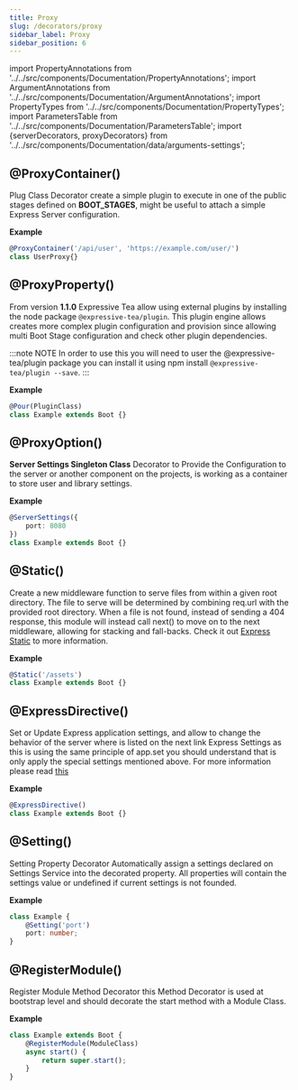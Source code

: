```yaml
---
title: Proxy
slug: /decorators/proxy
sidebar_label: Proxy
sidebar_position: 6
---
```


import PropertyAnnotations from '../../src/components/Documentation/PropertyAnnotations';
import ArgumentAnnotations from '../../src/components/Documentation/ArgumentAnnotations';
import PropertyTypes from '../../src/components/Documentation/PropertyTypes';
import ParametersTable from '../../src/components/Documentation/ParametersTable';
import {serverDecorators, proxyDecorators} from '../../src/components/Documentation/data/arguments-settings';


## @ProxyContainer(<ArgumentAnnotations args={proxyDecorators.proxyContainer}/>)
Plug Class Decorator create a simple plugin to execute in one of the public stages defined on **BOOT_STAGES**, might be 
useful to attach a simple Express Server configuration.

<ParametersTable args={proxyDecorators.proxyContainer} />

**Example**
```typescript
@ProxyContainer('/api/user', 'https://example.com/user/')
class UserProxy{}
```

## @ProxyProperty(<ArgumentAnnotations args={serverDecorators.pour}/>)

From version **1.1.0** Expressive Tea allow using external plugins by installing the node package `@expressive-tea/plugin`. 
This plugin engine allows creates more complex plugin configuration and provision since allowing multi Boot Stage configuration 
and check other plugin dependencies.

:::note NOTE
In order to use this you will need to user the @expressive-tea/plugin package you can install it using npm install `@expressive-tea/plugin --save`.
:::
<ParametersTable args={serverDecorators.pour} />

**Example**
```typescript
@Pour(PluginClass)
class Example extends Boot {}
```

## @ProxyOption(<ArgumentAnnotations args={serverDecorators.serverSettings}/>)

**Server Settings Singleton Class** Decorator to Provide the Configuration to the server or another component on the projects,
is working as a container to store user and library settings.

<ParametersTable args={serverDecorators.serverSettings} />

**Example**
```typescript
@ServerSettings({
    port: 8080
})
class Example extends Boot {}
```

## @Static(<ArgumentAnnotations args={serverDecorators.staticDecorator}/>)

Create a new middleware function to serve files from within a given root directory. The file to serve will be determined 
by combining req.url with the provided root directory. When a file is not found, instead of sending a 404 response, 
this module will instead call next() to move on to the next middleware, allowing for stacking and fall-backs. 
Check it out [Express Static](https://expressjs.com/en/starter/static-files.html) to more information.

<ParametersTable args={serverDecorators.staticDecorator} />

**Example**
```typescript
@Static('/assets')
class Example extends Boot {}
```

## @ExpressDirective(<ArgumentAnnotations args={serverDecorators.expressDirective}/>)

Set or Update Express application settings, and allow to change the behavior of the server where is listed on the next 
link Express Settings as this is using the same principle of app.set you should understand that is only apply the special 
settings mentioned above. For more information please read [this](https://expressjs.com/en/4x/api.html#app.set)

<ParametersTable args={serverDecorators.expressDirective} />

**Example**
```typescript
@ExpressDirective()
class Example extends Boot {}
```

## @Setting(<ArgumentAnnotations args={serverDecorators.settings}/>)

Setting Property Decorator Automatically assign a settings declared on Settings Service into the decorated property. 
All properties will contain the settings value or undefined if current settings is not founded.

<ParametersTable args={serverDecorators.settings} />

**Example**
```typescript
class Example {
    @Setting('port')
    port: number;
}
```

## @RegisterModule(<ArgumentAnnotations args={serverDecorators.registerModule}/>)

Register Module Method Decorator this Method Decorator is used at bootstrap level and should decorate the start method 
with a Module Class.

<ParametersTable args={serverDecorators.registerModule} />

**Example**
```typescript
class Example extends Boot {
    @RegisterModule(ModuleClass)
    async start() {
        return super.start();
    }
}
```